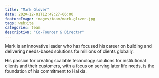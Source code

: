 ```yaml
---
title: "Mark Glover"
date: 2020-12-01T12:49:27+06:00
featureImage: images/team/mark-glover.jpg
tags: website
categories: team
description: "Co-Founder & Director" 
---
```

Mark is an innovative leader who has focused his career on building and delivering needs-based solutions for millions of clients globally. 

His passion for creating scalable technology solutions for institutional clients and their customers, with a focus on serving later life needs, is the foundation of his commitment to Halixia.

